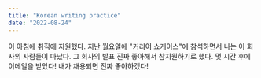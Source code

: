 ```yaml
---
title: "Korean writing practice"
date: "2022-08-24"
---
```


이 아침에 취직에 지원했다. 지난 월요일에 "커리어 쇼케이스"에 참석하면서 나는 이 회사의 사람들이 마났다. 그 회사의 발표 진짜 좋아해서 참지원하기로 했다. 몇 시간 후에 이메일을 받았다! 내가 채용되면 진짜 좋아하겠다!
